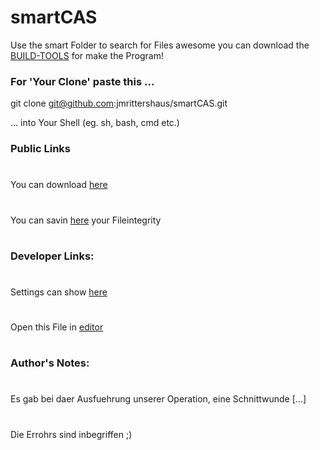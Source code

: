 # smartCAS 
 
Use the smart Folder to search for Files awesome you can
download the [BUILD-TOOLS](https://jmrittershaus.github.io/standard/) for make the Program! 
 
 
 
### For 'Your Clone' paste this ... 

git clone git@github.com:jmrittershaus/smartCAS.git 
 
... into Your Shell (eg. sh, bash, cmd etc.) 
 
 
 
### Public Links 
# 
You can download [here](https://github.com/jmrittershaus/smartCAS/archive/master.zip) 
# 
You can savin [here](https://github.com/jmrittershaus/smartCAS/archive/master.zip) 
your Fileintegrity 
# 
 
 
 
### Developer Links: 
# 
Settings can show [here](https://github.com/jmrittershaus/smartCAS/settings) 
# 
Open this File in [editor](https://github.com/jmrittershaus/smartCAS/edit/master/README.md) 
# 
 
 
 
### Author's Notes: 
# 
Es gab bei daer Ausfuehrung unserer Operation, eine Schnittwunde [...] 
# 
Die Errohrs sind inbegriffen ;) 
# 
 
